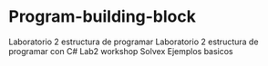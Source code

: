 # Program-building-block
Laboratorio 2 estructura de programar
Laboratorio 2 estructura de programar con C# 
Lab2 workshop Solvex 
Ejemplos basicos 
